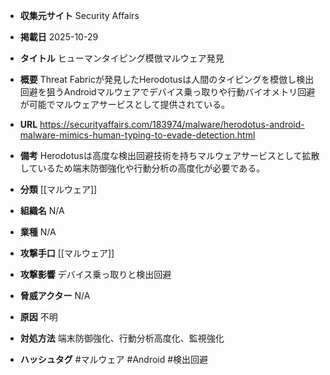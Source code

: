- **収集元サイト**
Security Affairs

- **掲載日**
2025-10-29

- **タイトル**
ヒューマンタイピング模倣マルウェア発見

- **概要**
Threat Fabricが発見したHerodotusは人間のタイピングを模倣し検出回避を狙うAndroidマルウェアでデバイス乗っ取りや行動バイオメトリ回避が可能でマルウェアサービスとして提供されている。

- **URL**
https://securityaffairs.com/183974/malware/herodotus-android-malware-mimics-human-typing-to-evade-detection.html

- **備考**
Herodotusは高度な検出回避技術を持ちマルウェアサービスとして拡散しているため端末防御強化や行動分析の高度化が必要である。

- **分類**
[[マルウェア]]

- **組織名**
N/A

- **業種**
N/A

- **攻撃手口**
[[マルウェア]]

- **攻撃影響**
デバイス乗っ取りと検出回避

- **脅威アクター**
N/A

- **原因**
不明

- **対処方法**
端末防御強化、行動分析高度化、監視強化

- **ハッシュタグ**
#マルウェア #Android #検出回避
